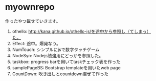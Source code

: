 # myownrepo

作ったやつ載せていきます。

1. othello: http://kana.github.io/othello-js/を途中から参照し（てしまっ）た。
2. Effect: 途中。爆発なう。
3. NumTouch: シンプルにjsで数字タッチゲーム
4. NodeSyn: Nodejs勉強用にどっかを参照した。
5. taskbox: progress barを用いてtaskチェック表を作った
6. samplePageBS: Bootstrap templateを用いたweb page
7. CountDown: 吹き出しとcountdown混ぜて作った


